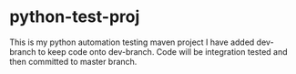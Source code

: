 # python-test-proj
This is my python automation testing maven project
I have added dev-branch to keep code onto dev-branch. Code will be integration tested and then committed to master branch.
